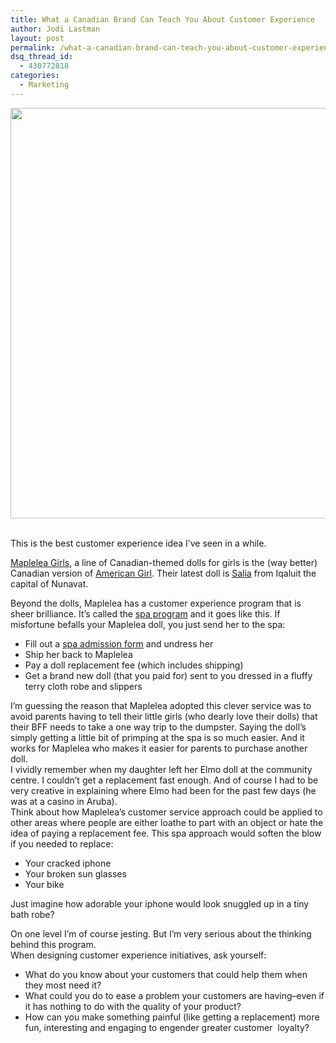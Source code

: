 ```yaml
---
title: What a Canadian Brand Can Teach You About Customer Experience
author: Jodi Lastman
layout: post
permalink: /what-a-canadian-brand-can-teach-you-about-customer-experience/
dsq_thread_id:
  - 430772818
categories:
  - Marketing
---
```

<p style="text-align: left;">
  <a href="http://hypenotic.com/meaning-fulmarketing/6934/what-a-canadian-brand-can-teach-you-about-customer-experience/attachment/screen-shot-2011-09-30-at-4-13-43-pm" rel="attachment wp-att-6946"><img class="aligncenter size-full wp-image-6946" title="Screen shot 2011-09-30 at 4.13.43 PM" src="http://hypenotic.com/wordpress/wp-content/uploads/2011/09/Screen-shot-2011-09-30-at-4.13.43-PM.png" alt="" width="519" height="657" /></a>
</p>

<p style="text-align: left;">
  <a href="http://hypenotic.com/meaning-fulmarketing/6934/what-a-canadian-brand-can-teach-you-about-customer-experience/attachment/screen-shot-2011-09-30-at-3-20-26-pm" rel="attachment wp-att-6935"><br /> </a>This is the best customer experience idea I&#8217;ve seen in a while.
</p>

[Maplelea Girls][1], a line of Canadian-themed dolls for girls is the (way better) Canadian version of [American Girl][2]. Their latest doll is [Salia][3] from Iqaluit the capital of Nunavat.

Beyond the dolls, Maplelea has a customer experience program that is sheer brilliance. It&#8217;s called the [spa program][4] and it goes like this. If misfortune befalls your Maplelea doll, you just send her to the spa:

*   Fill out a [spa admission form][5] and undress her
*   Ship her back to Maplelea
*   Pay a doll replacement fee (which includes shipping)
*   Get a brand new doll (that you paid for) sent to you dressed in a fluffy terry cloth robe and slippers

<div>
  I&#8217;m guessing the reason that Maplelea adopted this clever service was to avoid parents having to tell their little girls (who dearly love their dolls) that their BFF needs to take a one way trip to the dumpster. Saying the doll&#8217;s simply getting a little bit of primping at the spa is so much easier. And it works for Maplelea who makes it easier for parents to purchase another doll.
</div>

<div>
  I vividly remember when my daughter left her Elmo doll at the community centre. I couldn&#8217;t get a replacement fast enough. And of course I had to be very creative in explaining where Elmo had been for the past few days (he was at a casino in Aruba).
</div>

<div>
  Think about how Maplelea&#8217;s customer service approach could be applied to other areas where people are either loathe to part with an object or hate the idea of paying a replacement fee. This spa approach would soften the blow if you needed to replace:
</div>

<div>
  <ul>
    <li>
      Your cracked iphone
    </li>
    <li>
      Your broken sun glasses
    </li>
    <li>
      Your bike
    </li>
  </ul>
  
  <p>
    Just imagine how adorable your iphone would look snuggled up in a tiny bath robe?
  </p>
</div>

<div>
  On one level I&#8217;m of course jesting. But I&#8217;m very serious about the thinking behind this program.
</div>

<div>
  When designing customer experience initiatives, ask yourself:
</div>

<div>
  <ul>
    <li>
      What do you know about your customers that could help them when they most need it?
    </li>
    <li>
      What could you do to ease a problem your customers are having&#8211;even if it has nothing to do with the quality of your product?
    </li>
    <li>
      How can you make something painful (like getting a replacement) more fun, interesting and engaging to engender greater customer  loyalty?
    </li>
  </ul>
</div>

 [1]: http://www.maplelea.com/
 [2]: http://www.americangirl.com/index.php
 [3]: http://dolldiaries.com/wp-content/uploads/2011/09/saila-maplelea.jpg
 [4]: http://www.maplelea.com/spa.php?mSess=7abf317e928521c3e254e8cf2f6479df
 [5]: http://www.maplelea.com/MapleleaSpapage.pdf